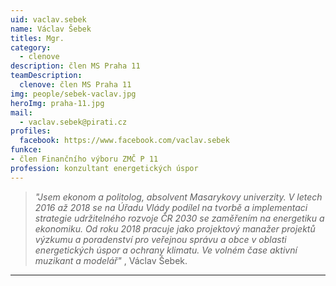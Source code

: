 ```yaml
---
uid: vaclav.sebek
name: Václav Šebek
titles: Mgr.
category:
  - clenove
description: člen MS Praha 11 
teamDescription:
  clenove: člen MS Praha 11
img: people/sebek-vaclav.jpg
heroImg: praha-11.jpg
mail:
  - vaclav.sebek@pirati.cz
profiles:
  facebook: https://www.facebook.com/vaclav.sebek
funkce: 
- člen Finančního výboru ZMČ P 11
profession: konzultant energetických úspor
---
```

>*"Jsem ekonom a politolog, absolvent Masarykovy univerzity. V letech 2016 až 2018 se na Úřadu Vlády podílel na tvorbě a implementaci strategie udržitelného rozvoje ČR 2030 se zaměřením na energetiku a ekonomiku. Od roku 2018 pracuje jako projektový manažer projektů výzkumu a poradenství pro veřejnou správu a obce v oblasti energetických úspor a ochrany klimatu. Ve volném čase aktivní muzikant a modelář"* , Václav Šebek.

---
